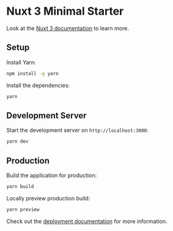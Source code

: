 # Nuxt 3 Minimal Starter

Look at the [Nuxt 3 documentation](https://nuxt.com/docs/getting-started/introduction) to learn more.

## Setup
Install Yarn:
```bash
npm install -g yarn
```

Install the dependencies:

```bash
yarn 
```

## Development Server

Start the development server on `http://localhost:3000`:

```bash
yarn dev
```

## Production

Build the application for production:

```bash
yarn build
```

Locally preview production build:

```bash
yarn preview
```

Check out the [deployment documentation](https://nuxt.com/docs/getting-started/deployment) for more information.

